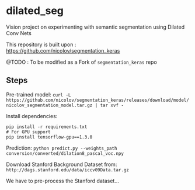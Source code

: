 # dilated_seg
Vision project on experimenting with semantic segmentation using Dilated Conv Nets

This repository is built upon : https://github.com/nicolov/segmentation_keras 


@TODO : To be modified as a Fork of `segmentation_keras` repo

## Steps

Pre-trained model:
`curl -L https://github.com/nicolov/segmentation_keras/releases/download/model/nicolov_segmentation_model.tar.gz | tar xvf -`

Install dependencies:
```
pip install -r requirements.txt
# For GPU support 
pip install tensorflow-gpu==1.3.0
```
Prediction:
`python predict.py --weights_path conversion/converted/dilation8_pascal_voc.npy`

Download Stanford Background Dataset from:
`http://dags.stanford.edu/data/iccv09Data.tar.gz`

We have to pre-process the Stanford dataset...

